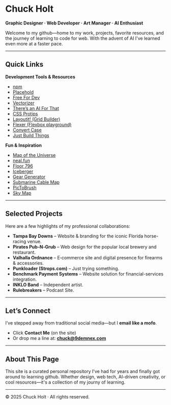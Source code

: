 # Chuck Holt

**Graphic Designer · Web Developer · Art Manager · AI Enthusiast**

Welcome to my github—home to my work, projects, favorite resources, and the journey of learning to code for web. With the advent of AI I've learned even more at a faster pace.

---

## Quick Links

**Development Tools & Resources**
- [npm](https://www.npmjs.com)
- [Placehold](https://placehold.co)
- [Free For Dev](https://github.com/ripienaar/free-for-dev)
- [Vectorizer](https://vectorizer.ai)
- [There’s an AI For That](https://theresanaiforthat.com)
- [CSS Protips](https://github.com/AllThingsSmitty/css-protips)
- [Layoutit! (Grid Builder)](https://grid.layoutit.com)
- [Flexer (Flexbox playground)](https://www.flexer.dev)
- [Convert Case](https://convertcase.net)
- [Just Build Things](https://justbuildthings.com)

**Fun & Inspiration**
- [Map of the Universe](https://mapoftheuniverse.net)
- [neal.fun](https://neal.fun)
- [Floor 796](https://floor796.com)
- [Iceberger](https://joshdata.me)
- [Gear Generator](https://geargenerator.com)
- [Submarine Cable Map](https://www.submarinecablemap.com)
- [PicToBrush](https://www.pictobrush.com)
- [Sky Map](https://www.wikisky.org)

---

## Selected Projects

Here are a few highlights of my professional collaborations:

- **Tampa Bay Downs** – Website & branding for the iconic Florida horse-racing venue.
- **Pirates Pub‑N‑Grub** – Web design for the popular local brewery and restaurant.
- **Valhalla Ordnance** – E‑commerce site and digital presence for firearms & accessories.
- **Punkloader (Strops.com)** – Just trying something.
- **Benchmark Payment Systems** – Website solution for financial-services integration.
- **INKLO Band** – Independent artist.
- **Rulebreakers** – Podcast Site.

---

## Let’s Connect

I’ve stepped away from traditional social media—but I **email like a mofo**.

- Click **Contact Me** (on the site)  
- Or drop me a line at: **chuck@9demnex.com**

---

## About This Page

This site is a curated personal repository I've had for years and finally got around to learning github. Whether design, web tech, AI-driven creativity, or cool resources—it's a collection of my journy of learning.

---

© 2025 Chuck Holt · All rights reserved.

